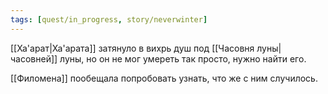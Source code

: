```yaml
---
tags: [quest/in_progress, story/neverwinter]
---
```


[[Ха'арат|Ха'арата]] затянуло в вихрь душ под [[Часовня луны|часовней]] луны, но он не мог умереть так просто, нужно найти его.

[[Филомена]] пообещала попробовать узнать, что же с ним случилось.
